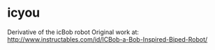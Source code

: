 # icyou
Derivative of the icBob robot
Original work at: http://www.instructables.com/id/ICBob-a-Bob-Inspired-Biped-Robot/
